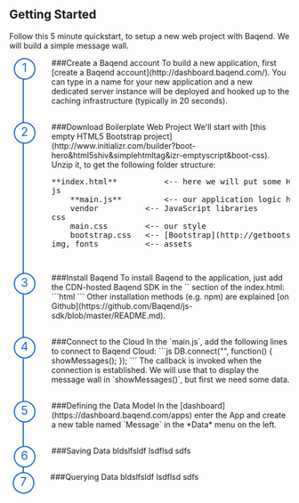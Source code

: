 ## Getting Started
Follow this 5 minute quickstart, to setup a new web project with Baqend. We will build a simple message wall.

 <ol class="getting-started-list">
<li>
###Create a Baqend account
To build a new application, first [create a Baqend account](http://dashboard.baqend.com/). You can type in a name for your new application and a new dedicated server instance will be deployed and hooked up to the caching infrastructure (typically in 20 seconds).
</li>
<li>
###Download Boilerplate Web Project
We'll start with [this empty HTML5 Bootstrap project](http://www.initializr.com/builder?boot-hero&html5shiv&simplehtmltag&izr-emptyscript&boot-css). Unzip it, to get the following folder structure:
<pre>
**index.html**          <-- here we will put some HTML to accept input data
js
    **main.js**         <-- our application logic hooked up to Baqend
    vendor          <-- JavaScript libraries
css
    main.css        <-- our style
    bootstrap.css   <-- [Bootstrap](http://getbootstrap.com/) style
img, fonts          <-- assets
</pre>
</li>
<li>
###Install Baqend
To install Baqend to the application, just add the CDN-hosted Baqend SDK in the `<head>` section of the index.html:
```html
<script src="http://www.baqend.com/js-sdk/latest/baqend.min.js"></script>
```
Other installation methods (e.g. npm) are explained [on Github](https://github.com/Baqend/js-sdk/blob/master/README.md).
</li>
<li>
###Connect to the Cloud
In the `main.js`, add the following lines to connect to Baqend Cloud:
```js
DB.connect("<your-app-name>", function() {
	showMessages();
});
```
The callback is invoked when the connection is established. We will use that to display the message wall in `showMessages()`, but first we need some data.
</li>
<li>
###Defining the Data Model
In the [dashboard](https://dashboard.baqend.com/apps) enter the App and create a new table named `Message` in the *Data* menu on the left.
</li>
<li>
###Saving Data
bldslfsldf lsdflsd sdfs
</li>
<li>
###Querying Data
bldslfsldf lsdflsd sdfs
</li>
</ol>

<style>
.getting-started-list {
    list-style: none;
    counter-reset: cnt;
    margin-left: 0;
}

.getting-started-list {
    
}

.getting-started-list li {
    position: relative;
    border-left: 2px solid #1967CC;
    padding: 0 0 60px 50px;
    margin-bottom: -30px;
}

.getting-started-list li:last-child {
    border: none;
}

.getting-started-list li:before {
    counter-increment: cnt;
    content: counter(cnt);
    position: absolute;
    left: -18px;
    border-radius: 50%;
    background-color: #FFFFFF;
    display: block;
    width: 35px;
    height: 35px;
    line-height: 31px;
    color: #1967CC;
    border: 2px solid #1967CC;
    text-align: center;
    font-size: 21px;
}
</style>